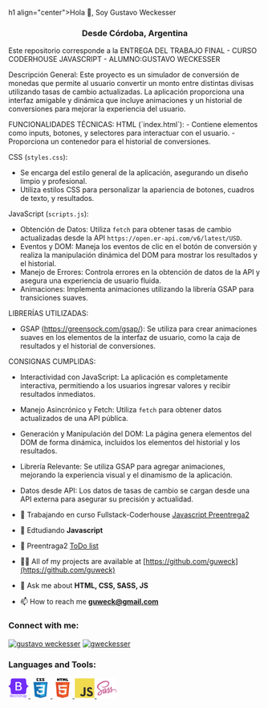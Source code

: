h1 align="center">Hola 👋, Soy Gustavo Weckesser</h1>

<h3 align="center">Desde Córdoba, Argentina</h3>
<p> Este repositorio corresponde a la ENTREGA DEL TRABAJO FINAL - CURSO CODERHOUSE JAVASCRIPT - ALUMNO:GUSTAVO WECKESSER</p>
<p>Descripción General:  Este proyecto es un simulador de conversión de monedas que permite al usuario convertir un monto entre distintas divisas utilizando tasas de cambio actualizadas. La aplicación proporciona una interfaz amigable y dinámica que incluye animaciones y un historial de conversiones para mejorar la experiencia del usuario.</p>
<p>FUNCIONALIDADES TÉCNICAS:
HTML (`index.html`):
- Contiene elementos como inputs, botones, y selectores para interactuar con el usuario.
- Proporciona un contenedor para el historial de conversiones.

CSS (`styles.css`):
- Se encarga del estilo general de la aplicación, asegurando un diseño limpio y profesional.
- Utiliza estilos CSS para personalizar la apariencia de botones, cuadros de texto, y resultados.

JavaScript (`scripts.js`):
- Obtención de Datos: Utiliza `fetch` para obtener tasas de cambio actualizadas desde la API `https://open.er-api.com/v6/latest/USD`.
- Eventos y DOM: Maneja los eventos de clic en el botón de conversión y realiza la manipulación dinámica del DOM para mostrar los resultados y el historial.
- Manejo de Errores: Controla errores en la obtención de datos de la API y asegura una experiencia de usuario fluida.
- Animaciones: Implementa animaciones utilizando la librería GSAP para transiciones suaves.

LIBRERÍAS UTILIZADAS:
- GSAP (https://greensock.com/gsap/): Se utiliza para crear animaciones suaves en los elementos de la interfaz de usuario, como la caja de resultados y el historial de conversiones.

CONSIGNAS CUMPLIDAS:
- Interactividad con JavaScript: La aplicación es completamente interactiva, permitiendo a los usuarios ingresar valores y recibir resultados inmediatos.
- Manejo Asincrónico y Fetch: Utiliza `fetch` para obtener datos actualizados de una API pública.
- Generación y Manipulación del DOM: La página genera elementos del DOM de forma dinámica, incluidos los elementos del historial y los resultados.
- Librería Relevante: Se utiliza GSAP para agregar animaciones, mejorando la experiencia visual y el dinamismo de la aplicación.
- Datos desde API: Los datos de tasas de cambio se cargan desde una API externa para asegurar su precisión y actualidad.</p>



- 🔭 Trabajando en curso Fullstack-Coderhouse [Javascript Preentrega2](https://guweck.github.io/Coder-JS-Pre2-Weckesser/)

- 🌱 Edtudiando **Javascript**

- 👯 Preentraga2 [ToDo list](https://guweck.github.io/Coder-JS-Pre2-Weckesser/)

- 👨‍💻 All of my projects are available at [https://github.com/guweck](https://github.com/guweck)

- 💬 Ask me about **HTML, CSS, SASS, JS**

- 📫 How to reach me **guweck@gmail.com**

<h3 align="left">Connect with me:</h3>
<p align="left">
<a href="https://linkedin.com/in/gustavo weckesser" target="blank"><img align="center" src="https://raw.githubusercontent.com/rahuldkjain/github-profile-readme-generator/master/src/images/icons/Social/linked-in-alt.svg" alt="gustavo weckesser" height="30" width="40" /></a>
<a href="https://fb.com/gweckesser" target="blank"><img align="center" src="https://raw.githubusercontent.com/rahuldkjain/github-profile-readme-generator/master/src/images/icons/Social/facebook.svg" alt="gweckesser" height="30" width="40" /></a>
</p>

<h3 align="left">Languages and Tools:</h3>
<p align="left"> <a href="https://getbootstrap.com" target="_blank" rel="noreferrer"> <img src="https://raw.githubusercontent.com/devicons/devicon/master/icons/bootstrap/bootstrap-plain-wordmark.svg" alt="bootstrap" width="40" height="40"/> </a> <a href="https://www.w3schools.com/css/" target="_blank" rel="noreferrer"> <img src="https://raw.githubusercontent.com/devicons/devicon/master/icons/css3/css3-original-wordmark.svg" alt="css3" width="40" height="40"/> </a> <a href="https://www.w3.org/html/" target="_blank" rel="noreferrer"> <img src="https://raw.githubusercontent.com/devicons/devicon/master/icons/html5/html5-original-wordmark.svg" alt="html5" width="40" height="40"/> </a> <a href="https://developer.mozilla.org/en-US/docs/Web/JavaScript" target="_blank" rel="noreferrer"> <img src="https://raw.githubusercontent.com/devicons/devicon/master/icons/javascript/javascript-original.svg" alt="javascript" width="40" height="40"/> </a> <a href="https://sass-lang.com" target="_blank" rel="noreferrer"> <img src="https://raw.githubusercontent.com/devicons/devicon/master/icons/sass/sass-original.svg" alt="sass" width="40" height="40"/> </a> </p>
